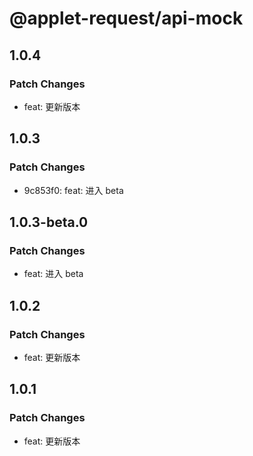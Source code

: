 # @applet-request/api-mock

## 1.0.4

### Patch Changes

- feat: 更新版本

## 1.0.3

### Patch Changes

- 9c853f0: feat: 进入 beta

## 1.0.3-beta.0

### Patch Changes

- feat: 进入 beta

## 1.0.2

### Patch Changes

- feat: 更新版本

## 1.0.1

### Patch Changes

- feat: 更新版本
